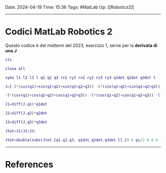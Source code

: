 Date: 2024-04-19
Time: 15:36
Tags: #MatLab 
Up: [[Robotics2]]

---
# Codici MatLab Robotics 2

Questo codice è del midterm del 2023, esercizio 1, serve per la **derivata di una J**
``` MATLAB
clc

close all

syms l1 l2 l3 l q1 q2 q3 rx1 ry1 rx2 ry2 rx3 ry3 q1dot q2dot q3dot t

J=[-l*(sin(q1)+sin(q1+q2)+sin(q1+q2+q3)) -l*(sin(q1+q2)+sin(q1+q2+q3)) -l*(sin(q1+q2+q3));...

-l*(cos(q1)+cos(q1+q2)+cos(q1+q2+q3)) -l*(cos(q1+q2)+cos(q1+q2+q3)) -l*(cos(q1+q2+q3))];

J1=diff(J,q1)*q1dot

J2=diff(J,q2)*q2dot

J3=diff(J,q3)*q3dot

Jtot=J1+J2+J3;

Jtot=double(subs(Jtot,[q1,q2,q3, q1dot,q2dot,q3dot l],[0 0 pi/2 0.8 0 -0.8 0.5])*[0.8; 0 ;-0.8])
```





---
# References
